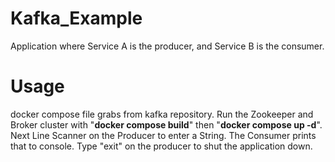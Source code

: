 # Kafka_Example
Application where Service A is the producer, and Service B is the consumer.

# Usage
docker compose file grabs from kafka repository. Run the Zookeeper and Broker cluster with "**docker compose build**" then "**docker compose up -d**".
Next Line Scanner on the Producer to enter a String.
The Consumer prints that to console.
Type "exit" on the producer to shut the application down.
